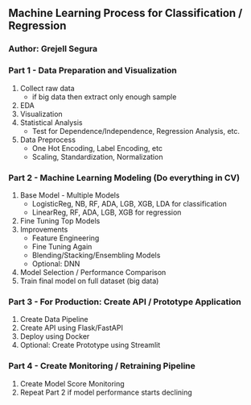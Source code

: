 ## Machine Learning Process for Classification / Regression

### Author: Grejell Segura

### Part 1 - Data Preparation and Visualization
1. Collect raw data
    - if big data then extract only enough sample
2. EDA
3. Visualization
4. Statistical Analysis
    - Test for Dependence/Independence, Regression Analysis, etc.
5. Data Preprocess
    - One Hot Encoding, Label Encoding, etc
    - Scaling, Standardization, Normalization

### Part 2 - Machine Learning Modeling (Do everything in CV)
1. Base Model - Multiple Models
    - LogisticReg, NB, RF, ADA, LGB, XGB, LDA for classification
    - LinearReg, RF, ADA, LGB, XGB for regression
2. Fine Tuning Top Models
3. Improvements
    - Feature Engineering
    - Fine Tuning Again
    - Blending/Stacking/Ensembling Models
    - Optional: DNN
4. Model Selection / Performance Comparison
5. Train final model on full dataset (big data)

### Part 3 - For Production: Create API / Prototype Application
1. Create Data Pipeline
2. Create API using Flask/FastAPI
3. Deploy using Docker
4. Optional: Create Prototype using Streamlit

### Part 4 - Create Monitoring / Retraining Pipeline
1. Create Model Score Monitoring
2. Repeat Part 2 if model performance starts declining
